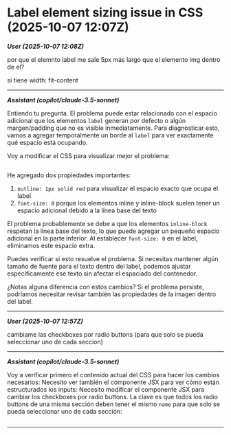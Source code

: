 <!-- Generated by SpecStory -->

<!-- vscode Session 0f403e52-ab10-4f3b-8a25-b339b1c89102 (2025-10-07 12:07Z) -->

# Label element sizing issue in CSS (2025-10-07 12:07Z)

_**User (2025-10-07 12:08Z)**_

por que el elemnto label me sale 5px más largo que el elemento img dentro de el?

si tiene width: fit-content

---

_**Assistant (copilot/claude-3.5-sonnet)**_

Entiendo tu pregunta. El problema puede estar relacionado con el espacio adicional que los elementos `label` generan por defecto o algún margen/padding que no es visible inmediatamente. Para diagnosticar esto, vamos a agregar temporalmente un borde al `label` para ver exactamente qué espacio está ocupando.

Voy a modificar el CSS para visualizar mejor el problema: 
```

```
He agregado dos propiedades importantes:
1. `outline: 1px solid red` para visualizar el espacio exacto que ocupa el label
2. `font-size: 0` porque los elementos inline y inline-block suelen tener un espacio adicional debido a la línea base del texto

El problema probablemente se debe a que los elementos `inline-block` respetan la línea base del texto, lo que puede agregar un pequeño espacio adicional en la parte inferior. Al establecer `font-size: 0` en el label, eliminamos este espacio extra.

Puedes verificar si esto resuelve el problema. Si necesitas mantener algún tamaño de fuente para el texto dentro del label, podemos ajustar específicamente ese texto sin afectar el espaciado del contenedor.

¿Notas alguna diferencia con estos cambios? Si el problema persiste, podríamos necesitar revisar también las propiedades de la imagen dentro del label.

---

_**User (2025-10-07 12:57Z)**_

cambiame las checkboxes por radio buttons (para que solo se pueda seleccionar uno de cada seccion)

---

_**Assistant (copilot/claude-3.5-sonnet)**_

Voy a verificar primero el contenido actual del CSS para hacer los cambios necesarios: Necesito ver también el componente JSX para ver cómo están estructurados los inputs: Necesito modificar el componente JSX para cambiar los checkboxes por radio buttons. La clave es que todos los radio buttons de una misma sección deben tener el mismo `name` para que solo se pueda seleccionar uno de cada sección: 
```

```


---

